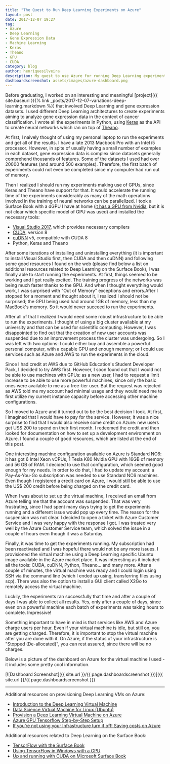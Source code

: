 ```yaml
---
title: "The Quest to Run Deep Learning Experiments on Azure"
layout: post
date: 2017-12-07 19:27
tag:
- Azure
- Deep Learning
- Gene Expression Data
- Machine Learning
- Keras
- Theano
- GPU
- CUDA
category: blog
author: henriquesilveira
description: My quest to use Azure for running Deep Learning experiments implemented with Keras and Theano, using CUDA 
dashboardscreenshot: assets/images/azure-dashboard.png
---
```


Before graduating, I worked on an interesting and meaningful [project]({{ site.baseurl }}{% link _posts/2017-12-07-variations-deep-learning.markdown %}) that involved Deep Learning and gene expression datasets. I used different Deep Learning architectures to create experiments aiming to analyze gene expression data in the context of cancer classification. I wrote all the experiments in Python, using [Keras](https://keras.io) as the API to create neural networks which ran on top of [Theano](http://deeplearning.net/software/theano/).

At first, I naively thought of using my personal laptop to run the experiments and get all of the results. I have a late 2013 Macbook Pro with an Intel i5 processor. However, in spite of usually having a small number of examples in each dataset, gene expression data is complex since datasets generally comprehend thousands of features. Some of the datasets I used had over 20000 features (and around 500 examples). Therefore, the first batch of experiments could not even be completed since my computer had run out of memory.

Then I realized I should run my experiments making use of GPUs, since Keras and Theano have support for that. It would accelerate the running time of the experiments considerably as many of the math operations involved in the training of neural networks can be parallelized. I took a Surface Book with a dGPU I have at home ([it has a GPU from Nvidia](https://www.gizmodo.com.au/2015/10/microsoft-surface-books-secret-nvidia-gpu-what-is-it/), but it is not clear which specific model of GPU was used) and installed the necessary tools:

* [Visual Studio 2017](https://www.visualstudio.com/vs/), which provides necessary compilers
* [CUDA](https://developer.nvidia.com/cuda-toolkit), version 8
* [cuDNN](https://developer.nvidia.com/cudnn) v5, compatible with CUDA 8
* Python, Keras and Theano

After some iterations of installing and uninstalling everything (it is important to install Visual Studio first, then CUDA and then cuDNN) and following some good resources I found on the web (please find below a list on additional resources related to Deep Learning on the Surface Book), I was finally able to start running the experiments. At first, things seemed to be working and I got really excited. The training progress of the networks was being much faster thanks to the GPU. And when I thought everything would work, I was surprised with "Out of Memory" exceptions and errors.After I stopped for a moment and thought about it, I realized I should not be surprised; the GPU being used had around 1GB of memory, less than my MacBook's memory. So it would never succeed to run the experiments.

After all of that I realized I would need some robust infrastructure to be able to run the experiments. I thought of using a big cluster available at my university and that can be used for scientific computing. However, I was disappointed to find out that the creation of new user accounts was suspended due to an improvement process the cluster was undergoing. So I was left with two options: I could either buy and assemble a powerful personal computer, with a capable GPU and enough memory; or I could use services such as Azure and AWS to run the experiments in the cloud.

Since I had credit at AWS due to GitHub Education's Student Developer Pack, I decided to try AWS first. However, I soon found out that I would not be able to use machines with GPUs: as a new user, I had to request a limit increase to be able to use more powerful machines, since only the basic ones were available to me as a free-tier user. But the request was rejected as AWS told me my account had minimal usage and they would need me to first utilize my current instance capacity before accessing other machine configurations.

So I moved to Azure and it turned out to be the best decision I took. At first, I imagined that I would have to pay for the service. However, it was a nice surprise to find that I would also receive some credit on Azure: new users get US$ 200 to spend on their first month. I redeemed the credit and then looked for documentation on how to set up a development environment on Azure. I found a couple of good resources, which are listed at the end of this post.

One interesting machine configuration available on Azure is Standard NC6: it has got 6 Intel Xeon vCPUs, 1 Tesla K80 Nvidia GPU with 16GB of memory and 56 GB of RAM. I decided to use that configuration, which seemed good enough for my needs. In order to do that, I had to update my account: a Pay-As-You-Go subscription was needed to use Standard NC6 machines. Even though I registered a credit card on Azure, I would still be able to use the US$ 200 credit before being charged on the credit card.

When I was about to set up the virtual machine, I received an email from Azure telling me that the account was suspended. That was very frustrating, since I had spent many days trying to get the experiments running and a different issue would pop up every time. The reason for the suspension was not clear. I decided to open a ticket with Azure Customer Service and I was very happy with the response I got. I was treated very well by the Azure Customer Service team, which solved the issue in a couple of hours even though it was a Saturday.

Finally, it was time to get the experiments running. My subscription had been reactivated and I was hopeful there would not be any more issues. I provisioned the virtual machine using a Deep Learning specific Ubuntu image available in the Azure market place. It was interesting as it included all the tools: CUDA, cuDNN, Python, Theano... and many more. After a couple of minutes, the virtual machine was ready and I could login using SSH via the command line (which I ended up using, transferring files using scp). There was also the option to install a GUI client called X2Go to remotely access the virtual machine.

Luckily, the experiments ran successfully that time and after a couple of days I was able to collect all results. Yes, only after a couple of days, since even on a powerful machine each batch of experiments was taking hours to complete. Impressive!

Something important to have in mind is that services like AWS and Azure charge users per hour. Even if your virtual machine is idle, but still on, you are getting charged. Therefore, it is important to stop the virtual machine after you are done with it. On Azure, if the status of your infrastructure is "Stopped (De-allocated)", you can rest assured, since there will be no charges.

Below is a picture of the dashboard on Azure for the virtual machine I used - it includes some pretty cool information.

[![Dashboard Screenshot]({{ site.url }}/{{ page.dashboardscreenshot }})]({{ site.url }}/{{ page.dashboardscreenshot }})

---

Additional resources on provisioning Deep Learning VMs on Azure:
* [Introduction to the Deep Learning Virtual Machine](https://docs.microsoft.com/en-us/azure/machine-learning/data-science-virtual-machine/deep-learning-dsvm-overview)
* [Data Science Virtual Machine for Linux (Ubuntu)](https://azuremarketplace.microsoft.com/en-us/marketplace/apps/microsoft-ads.linux-data-science-vm-ubuntu)
* [Provision a Deep Learning Virtual Machine on Azure](https://docs.microsoft.com/en-us/azure/machine-learning/data-science-virtual-machine/provision-deep-learning-dsvm)
* [Azure GPU Tensorflow Step-by-Step Setup](https://blogs.msdn.microsoft.com/uk_faculty_connection/2017/03/27/azure-gpu-tensorflow-step-by-step-setup/)
* [If you’re not using your Infrastructure turn if off! Saving costs on Azure](https://blogs.msdn.microsoft.com/uk_faculty_connection/2017/03/31/if-your-not-using-your-infrastructure-turn-if-off-saving-costs-on-azure-2/)

Additional resources related to Deep Learning on the Surface Book:
* [TensorFlow with the Surface Book](http://www.apnorton.com/blog/2017/01/04/Machine-Learning-with-the-Surface-Book/)
* [Using TensorFlow in Windows with a GPU](http://www.heatonresearch.com/2017/01/01/tensorflow-windows-gpu.html)
* [Up and running with CUDA on Microsoft Surface Book](https://medium.com/@ryanga/up-and-running-with-cuda-on-microsoft-surface-book-3ec2d25f096b)

<!-- 
## Summary:

You can pick as item to see how to apply in markdown.

#### Especial Elements
- [Evidence](#evidence)
- [Side-by-Side](#side-by-side)
- [Star](#star)
- [Especial Breaker](#especial-breaker)
- [Spoiler](#spoiler)

#### External Elements
- [Gist](#gist)
- [Codepen](#codepen)
- [Slideshare](#slideshare)
- [Videos](#videos)

---

## Evidence

You can try the evidence!

<span class="evidence">Paragraphs can be written like so. A paragraph is the basic block of Markdown. A paragraph is what text will turn into when there is no reason it should become anything else.</span>

{% highlight html %}
<span class="evidence">Paragraphs can be written like so. A paragraph is the basic block of Markdown. A paragraph is what text will turn into when there is no reason it should become anything else.</span>
{% endhighlight %}

---

## Side-by-side

Like the [Medium](https://medium.com/) component.

**Image** on the left and **Text** on the right:

{% highlight html %}
<div class="side-by-side">
    <div class="toleft">
        <img class="image" src="{{ site.url }}/{{ site.picture }}" alt="Alt Text">
        <figcaption class="caption">Photo by John Doe</figcaption>
    </div>

    <div class="toright">
        <p>Lorem ipsum dolor sit amet, consectetur adipisicing elit, sed do eiusmod tempor incididunt ut labore et dolore magna aliqua. Ut enim ad minim veniam, quis nostrud exercitation ullamco laboris nisi ut aliquip ex ea commodo consequat. Duis aute irure dolor in reprehenderit in voluptate velit esse cillum dolore eu fugiat nulla pariatur. Excepteur sint occaecat cupidatat non proident, sunt in culpa qui officia deserunt mollit anim id est laborum.</p>
    </div>
</div>
{% endhighlight %}

<div class="side-by-side">
    <div class="toleft">
        <img class="image" src="{{ site.url }}/{{ site.picture }}" alt="Alt Text">
        <figcaption class="caption">Photo by John Doe</figcaption>
    </div>

    <div class="toright">
        <p>Lorem ipsum dolor sit amet, consectetur adipisicing elit, sed do eiusmod tempor incididunt ut labore et dolore magna aliqua. Ut enim ad minim veniam, quis nostrud exercitation ullamco laboris nisi ut aliquip ex ea commodo consequat. Duis aute irure dolor in reprehenderit in voluptate velit esse cillum dolore eu fugiat nulla pariatur. Excepteur sint occaecat cupidatat non proident, sunt in culpa qui officia deserunt mollit anim id est laborum.</p>
    </div>
</div>

**Text** on the left and **Image** on the right:

{% highlight html %}
<div class="side-by-side">
    <div class="toleft">
        <p>Lorem ipsum dolor sit amet, consectetur adipisicing elit, sed do eiusmod tempor incididunt ut labore et dolore magna aliqua. Ut enim ad minim veniam, quis nostrud exercitation ullamco laboris nisi ut aliquip ex ea commodo consequat. Duis aute irure dolor in reprehenderit in voluptate velit esse cillum dolore eu fugiat nulla pariatur. Excepteur sint occaecat cupidatat non proident, sunt in culpa qui officia deserunt mollit anim id est laborum.</p>
    </div>

    <div class="toright">
        <img class="image" src="{{ site.url }}/{{ site.picture }}" alt="Alt Text">
        <figcaption class="caption">Photo by John Doe</figcaption>
    </div>
</div>
{% endhighlight %}

<div class="side-by-side">
    <div class="toleft">
        <p>Lorem ipsum dolor sit amet, consectetur adipisicing elit, sed do eiusmod tempor incididunt ut labore et dolore magna aliqua. Ut enim ad minim veniam, quis nostrud exercitation ullamco laboris nisi ut aliquip ex ea commodo consequat. Duis aute irure dolor in reprehenderit in voluptate velit esse cillum dolore eu fugiat nulla pariatur. Excepteur sint occaecat cupidatat non proident, sunt in culpa qui officia deserunt mollit anim id est laborum.</p>
    </div>

    <div class="toright">
        <img class="image" src="{{ site.url }}/{{ site.picture }}" alt="Alt Text">
        <figcaption class="caption">Photo by John Doe</figcaption>
    </div>
</div>

---

## Star

You can give evidence to a post. Just add the tag to the markdown file.

{% highlight raw %}
star: true
{% endhighlight %}

---

## Especial Breaker

You can add a especial *hr* to your text.

{% highlight html %}
<div class="breaker"></div>
{% endhighlight %}

<div class="breaker"></div>

---

## Spoiler

You can add an especial hidden content that appears on hover.

{% highlight html %}
<div class="spoiler"><p>your content</p></div>
{% endhighlight %}

<div class="spoiler"><p>Lorem ipsum dolor sit amet, consectetur adipisicing elit, sed do eiusmod tempor incididunt ut labore et dolore magna aliqua. Ut enim ad minim veniam, quis nostrud exercitation ullamco laboris nisi ut aliquip ex ea commodo consequat. Duis aute irure dolor in reprehenderit in voluptate velit esse cillum dolore eu fugiat nulla pariatur. Excepteur sint occaecat cupidatat non proident, sunt in culpa qui officia deserunt mollit anim id est laborum.</p></div>

---

## Gist

You can add Gists from github.

{% highlight raw %}
{ % gist sergiokopplin/91ff4220480727b47224245ee2e9c291 % }
{% endhighlight %}

{% gist sergiokopplin/91ff4220480727b47224245ee2e9c291 %}

---

## Codepen

You can add Pens from Codepen.

{% highlight html %}
<p data-height="268" data-theme-id="0" data-slug-hash="gfdDu" data-default-tab="result" data-user="chriscoyier" class='codepen'>
    See the Pen <a href='http://codepen.io/chriscoyier/pen/gfdDu/'>Crappy Recreation of the Book Cover of *The Flame Alphabet*</a> by Chris Coyier (<a href='http://codepen.io/chriscoyier'>@chriscoyier</a>) on <a href='http://codepen.io'>CodePen</a>.
</p>
<script async src="//assets.codepen.io/assets/embed/ei.js"></script>
{% endhighlight %}

<p data-height="268" data-theme-id="0" data-slug-hash="gfdDu" data-default-tab="result" data-user="chriscoyier" class='codepen'>See the Pen <a href='http://codepen.io/chriscoyier/pen/gfdDu/'>Crappy Recreation of the Book Cover of *The Flame Alphabet*</a> by Chris Coyier (<a href='http://codepen.io/chriscoyier'>@chriscoyier</a>) on <a href='http://codepen.io'>CodePen</a>.</p>
<script async src="//assets.codepen.io/assets/embed/ei.js"></script>

---

## Slideshare

Add your presentations here!

{% highlight html %}
<iframe src="//www.slideshare.net/slideshow/embed_code/key/hqDhSJoWkrHe7l" width="560" height="310" frameborder="0" marginwidth="0" marginheight="0" scrolling="no" style="border:1px solid #CCC; border-width:1px; margin-bottom:5px; max-width: 100%;" allowfullscreen> </iframe>
{% endhighlight %}

<iframe src="//www.slideshare.net/slideshow/embed_code/key/hqDhSJoWkrHe7l" width="560" height="310" frameborder="0" marginwidth="0" marginheight="0" scrolling="no" style="border:1px solid #CCC; border-width:1px; margin-bottom:5px; max-width: 100%;" allowfullscreen> </iframe>

---

## Videos

Do you want some videos? Youtube, Vimeo or Vevo? Copy the embed code and paste on your post!

**Example**

{% highlight html %}
<iframe width="560" height="310" src="https://www.youtube.com/embed/r7XhWUDj-Ts" frameborder="0" allowfullscreen></iframe>
{% endhighlight %}

<iframe width="560" height="310" src="https://www.youtube.com/embed/r7XhWUDj-Ts" frameborder="0" allowfullscreen></iframe>

[1]: http://daringfireball.net/projects/markdown/
[2]: http://www.fileformat.info/info/unicode/char/2163/index.htm
[3]: http://www.markitdown.net/
[4]: http://daringfireball.net/projects/markdown/basics
[5]: http://daringfireball.net/projects/markdown/syntax
[6]: http://kune.fr/wp-content/uploads/2013/10/ghost-blog.jpg
 -->